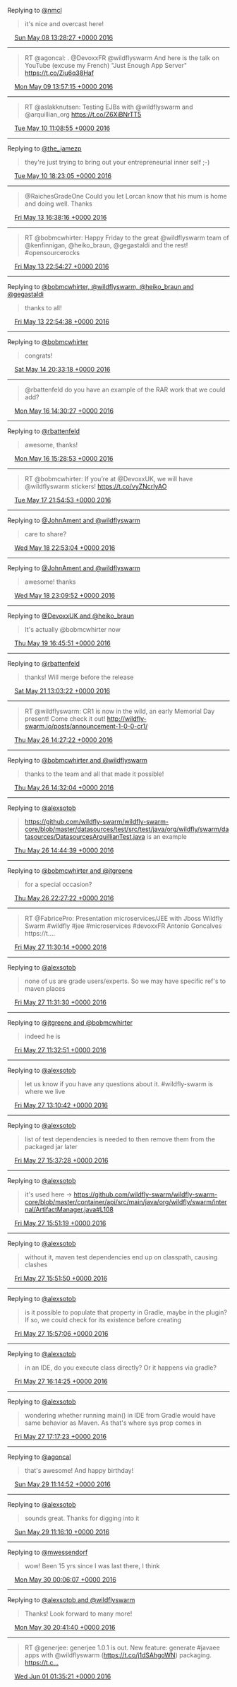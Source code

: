 Replying to [@nmcl](https://twitter.com/nmcl/status/729296044077502465)

> it's nice and overcast here!

<img src="/images/twitter/media/tweet.ico" width="12" /> [Sun May 08 13:28:27 +0000 2016](https://twitter.com/kenfinnigan/status/729301944016228352)

----

> RT @agoncal: . @DevoxxFR @wildflyswarm And here is the talk on YouTube (excuse my French) "Just Enough App Server" https://t.co/Ziu6q38Haf

<img src="/images/twitter/media/tweet.ico" width="12" /> [Mon May 09 13:57:15 +0000 2016](https://twitter.com/kenfinnigan/status/729671579911761920)

----

> RT @aslakknutsen: Testing EJBs with @wildflyswarm and @arquillian_org https://t.co/Z6XiBNrTT5

<img src="/images/twitter/media/tweet.ico" width="12" /> [Tue May 10 11:08:55 +0000 2016](https://twitter.com/kenfinnigan/status/729991605172752385)

----

Replying to [@the_jamezp](https://twitter.com/the_jamezp/status/730097570790277121)

> they're just trying to bring out your entrepreneurial inner self ;-)

<img src="/images/twitter/media/tweet.ico" width="12" /> [Tue May 10 18:23:05 +0000 2016](https://twitter.com/kenfinnigan/status/730100866162774025)

----

> @RaichesGradeOne Could you let Lorcan know that his mum is home and doing well. Thanks

<img src="/images/twitter/media/tweet.ico" width="12" /> [Fri May 13 16:38:16 +0000 2016](https://twitter.com/kenfinnigan/status/731161651500711937)

----

> RT @bobmcwhirter: Happy Friday to the great @wildflyswarm team of @kenfinnigan, @heiko_braun, @gegastaldi  and the rest! #opensourcerocks

<img src="/images/twitter/media/tweet.ico" width="12" /> [Fri May 13 22:54:27 +0000 2016](https://twitter.com/kenfinnigan/status/731256320607784960)

----

Replying to [@bobmcwhirter, @wildflyswarm, @heiko_braun and @gegastaldi](https://twitter.com/bobmcwhirter/status/731255996480393217)

> thanks to all!

<img src="/images/twitter/media/tweet.ico" width="12" /> [Fri May 13 22:54:38 +0000 2016](https://twitter.com/kenfinnigan/status/731256367076548608)

----

Replying to [@bobmcwhirter](https://twitter.com/bobmcwhirter/status/731540625443655680)

> congrats!

<img src="/images/twitter/media/tweet.ico" width="12" /> [Sat May 14 20:33:18 +0000 2016](https://twitter.com/kenfinnigan/status/731583186354900992)

----

> @rbattenfeld do you have an example of the RAR work that we could add?

<img src="/images/twitter/media/tweet.ico" width="12" /> [Mon May 16 14:30:27 +0000 2016](https://twitter.com/kenfinnigan/status/732216649479245824)

----

Replying to [@rbattenfeld](https://twitter.com/rbattenfeld/status/732231210743832576)

> awesome, thanks!

<img src="/images/twitter/media/tweet.ico" width="12" /> [Mon May 16 15:28:53 +0000 2016](https://twitter.com/kenfinnigan/status/732231355300495360)

----

> RT @bobmcwhirter: If you’re at @DevoxxUK, we will have @wildflyswarm stickers! https://t.co/vyZNcrIyAO

<img src="/images/twitter/media/tweet.ico" width="12" /> [Tue May 17 21:54:53 +0000 2016](https://twitter.com/kenfinnigan/status/732690879404773377)

----

Replying to [@JohnAment and @wildflyswarm](https://twitter.com/JohnAment/status/733061175383085057)

> care to share?

<img src="/images/twitter/media/tweet.ico" width="12" /> [Wed May 18 22:53:04 +0000 2016](https://twitter.com/kenfinnigan/status/733067912748126208)

----

Replying to [@JohnAment and @wildflyswarm](https://twitter.com/JohnAment/status/733070058646298624)

> awesome! thanks

<img src="/images/twitter/media/tweet.ico" width="12" /> [Wed May 18 23:09:52 +0000 2016](https://twitter.com/kenfinnigan/status/733072141084676096)

----

Replying to [@DevoxxUK and @heiko_braun](https://twitter.com/DevoxxUK/status/733332103987879936)

> It's actually @bobmcwhirter now

<img src="/images/twitter/media/tweet.ico" width="12" /> [Thu May 19 16:45:51 +0000 2016](https://twitter.com/kenfinnigan/status/733337885026439169)

----

Replying to [@rbattenfeld](https://twitter.com/rbattenfeld/status/734005966178557952)

> thanks! Will merge before the release

<img src="/images/twitter/media/tweet.ico" width="12" /> [Sat May 21 13:03:22 +0000 2016](https://twitter.com/kenfinnigan/status/734006671102595072)

----

> RT @wildflyswarm: CR1 is now in the wild, an early Memorial Day present! Come check it out! http://wildfly-swarm.io/posts/announcement-1-0-0-cr1/

<img src="/images/twitter/media/tweet.ico" width="12" /> [Thu May 26 14:27:22 +0000 2016](https://twitter.com/kenfinnigan/status/735839749034778624)

----

Replying to [@bobmcwhirter and @wildflyswarm](https://twitter.com/bobmcwhirter/status/735840807878545408)

> thanks to the team and all that made it possible!

<img src="/images/twitter/media/tweet.ico" width="12" /> [Thu May 26 14:32:04 +0000 2016](https://twitter.com/kenfinnigan/status/735840933564944384)

----

Replying to [@alexsotob](https://twitter.com/alexsotob/status/735843972837453824)

> https://github.com/wildfly-swarm/wildfly-swarm-core/blob/master/datasources/test/src/test/java/org/wildfly/swarm/datasources/DatasourcesArquillianTest.java is an example

<img src="/images/twitter/media/tweet.ico" width="12" /> [Thu May 26 14:44:39 +0000 2016](https://twitter.com/kenfinnigan/status/735844100167991297)

----

Replying to [@bobmcwhirter and @jtgreene](https://twitter.com/bobmcwhirter/status/735920657272348673)

> for a special occasion?

<img src="/images/twitter/media/tweet.ico" width="12" /> [Thu May 26 22:27:22 +0000 2016](https://twitter.com/kenfinnigan/status/735960545770213376)

----

> RT @FabricePro: Presentation microservices/JEE with Jboss Wildfly Swarm
> #wildfly #jee #microservices #devoxxFR Antonio Goncalves https://t.…

<img src="/images/twitter/media/tweet.ico" width="12" /> [Fri May 27 11:30:14 +0000 2016](https://twitter.com/kenfinnigan/status/736157563306291200)

----

Replying to [@alexsotob](https://twitter.com/alexsotob/status/736124118232367108)

> none of us are grade users/experts. So we may have specific ref's to maven places

<img src="/images/twitter/media/tweet.ico" width="12" /> [Fri May 27 11:31:30 +0000 2016](https://twitter.com/kenfinnigan/status/736157881486217217)

----

Replying to [@jtgreene and @bobmcwhirter](https://twitter.com/jtgreene/status/736078121263210496)

> indeed he is

<img src="/images/twitter/media/tweet.ico" width="12" /> [Fri May 27 11:32:51 +0000 2016](https://twitter.com/kenfinnigan/status/736158222139203588)

----

Replying to [@alexsotob](https://twitter.com/alexsotob/status/736175836739604480)

> let us know if you have any questions about it. #wildfly-swarm is where we live

<img src="/images/twitter/media/tweet.ico" width="12" /> [Fri May 27 13:10:42 +0000 2016](https://twitter.com/kenfinnigan/status/736182844964343809)

----

Replying to [@alexsotob](https://twitter.com/alexsotob/status/736219381756203009)

> list of test dependencies is needed to then remove them from the packaged jar later

<img src="/images/twitter/media/tweet.ico" width="12" /> [Fri May 27 15:37:28 +0000 2016](https://twitter.com/kenfinnigan/status/736219778516410372)

----

Replying to [@alexsotob](https://twitter.com/alexsotob/status/736222887229689860)

> it's used here -&gt; https://github.com/wildfly-swarm/wildfly-swarm-core/blob/master/container/api/src/main/java/org/wildfly/swarm/internal/ArtifactManager.java#L108

<img src="/images/twitter/media/tweet.ico" width="12" /> [Fri May 27 15:51:19 +0000 2016](https://twitter.com/kenfinnigan/status/736223266864521216)

----

Replying to [@alexsotob](https://twitter.com/alexsotob/status/736222887229689860)

> without it, maven test dependencies end up on classpath, causing clashes

<img src="/images/twitter/media/tweet.ico" width="12" /> [Fri May 27 15:51:50 +0000 2016](https://twitter.com/kenfinnigan/status/736223396946665473)

----

Replying to [@alexsotob](https://twitter.com/alexsotob/status/736224449570189313)

> is it possible to populate that property in Gradle, maybe in the plugin? If so, we could check for its existence before creating

<img src="/images/twitter/media/tweet.ico" width="12" /> [Fri May 27 15:57:06 +0000 2016](https://twitter.com/kenfinnigan/status/736224722451607553)

----

Replying to [@alexsotob](https://twitter.com/alexsotob/status/736228200817250305)

> in an IDE, do you execute class directly? Or it happens via gradle?

<img src="/images/twitter/media/tweet.ico" width="12" /> [Fri May 27 16:14:25 +0000 2016](https://twitter.com/kenfinnigan/status/736229079159083008)

----

Replying to [@alexsotob](https://twitter.com/alexsotob/status/736243222071148544)

> wondering whether running main() in IDE from Gradle would have same behavior as Maven. As that's where sys prop comes in

<img src="/images/twitter/media/tweet.ico" width="12" /> [Fri May 27 17:17:23 +0000 2016](https://twitter.com/kenfinnigan/status/736244925780594688)

----

Replying to [@agoncal](https://twitter.com/agoncal/status/736841562185990145)

> that's awesome! And happy birthday!

<img src="/images/twitter/media/tweet.ico" width="12" /> [Sun May 29 11:14:52 +0000 2016](https://twitter.com/kenfinnigan/status/736878470727360513)

----

Replying to [@alexsotob](https://twitter.com/alexsotob/status/736824993678528512)

> sounds great. Thanks for digging into it

<img src="/images/twitter/media/tweet.ico" width="12" /> [Sun May 29 11:16:10 +0000 2016](https://twitter.com/kenfinnigan/status/736878795861438464)

----

Replying to [@mwessendorf](https://twitter.com/mwessendorf/status/737016594728165376)

> wow! Been 15 yrs since I was last there, I think

<img src="/images/twitter/media/tweet.ico" width="12" /> [Mon May 30 00:06:07 +0000 2016](https://twitter.com/kenfinnigan/status/737072562786738176)

----

Replying to [@alexsotob and @wildflyswarm](https://twitter.com/alexsotob/status/737383194757107712)

> Thanks! Look forward to many more!

<img src="/images/twitter/media/tweet.ico" width="12" /> [Mon May 30 20:41:40 +0000 2016](https://twitter.com/kenfinnigan/status/737383498969976832)

----

> RT @generjee: generjee 1.0.1 is out. New feature: generate #javaee apps with @wildflyswarm (https://t.co/j1dSAhgoWN) packaging. https://t.c…

<img src="/images/twitter/media/tweet.ico" width="12" /> [Wed Jun 01 01:35:21 +0000 2016](https://twitter.com/kenfinnigan/status/737819792674033664)